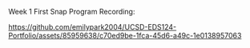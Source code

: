 Week 1 First Snap Program Recording:

https://github.com/emilypark2004/UCSD-EDS124-Portfolio/assets/85959638/c70ed9be-1fca-45d6-a49c-1e0138957063
